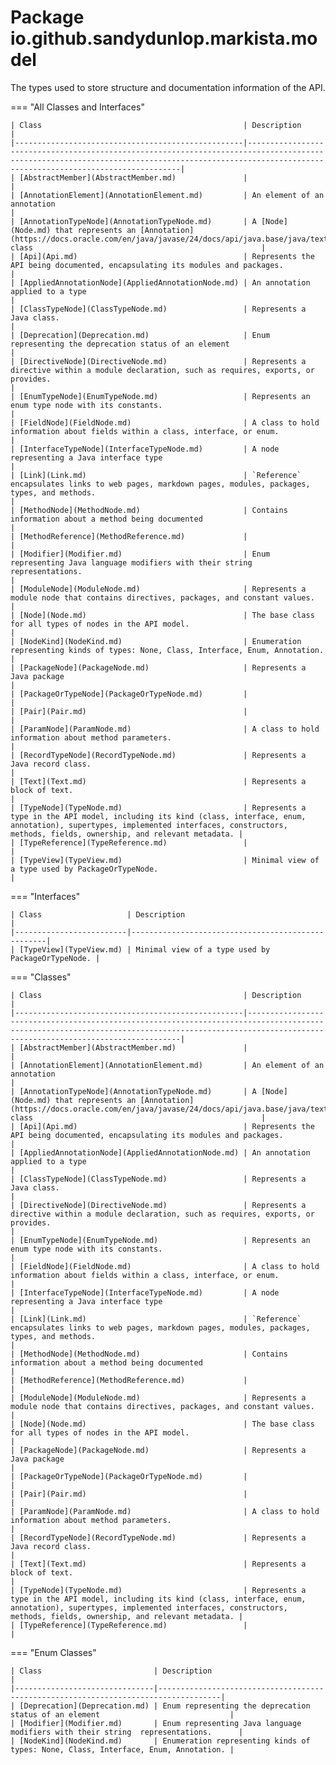 
# Package io.github.sandydunlop.markista.model


The types used to store structure and documentation information of the API.

=== "All Classes and Interfaces"

    | Class                                             | Description                                                                                                                                                                                       |
    |---------------------------------------------------|---------------------------------------------------------------------------------------------------------------------------------------------------------------------------------------------------|
    | [AbstractMember](AbstractMember.md)               |                                                                                                                                                                                                   |
    | [AnnotationElement](AnnotationElement.md)         | An element of an annotation                                                                                                                                                                       |
    | [AnnotationTypeNode](AnnotationTypeNode.md)       | A [Node](Node.md) that represents an [Annotation](https://docs.oracle.com/en/java/javase/24/docs/api/java.base/java/text/Annotation.html) class                                                   |
    | [Api](Api.md)                                     | Represents the API being documented, encapsulating its modules and packages.                                                                                                                      |
    | [AppliedAnnotationNode](AppliedAnnotationNode.md) | An annotation applied to a type                                                                                                                                                                   |
    | [ClassTypeNode](ClassTypeNode.md)                 | Represents a Java class.                                                                                                                                                                          |
    | [Deprecation](Deprecation.md)                     | Enum representing the deprecation status of an element                                                                                                                                            |
    | [DirectiveNode](DirectiveNode.md)                 | Represents a directive within a module declaration, such as requires, exports, or provides.                                                                                                       |
    | [EnumTypeNode](EnumTypeNode.md)                   | Represents an enum type node with its constants.                                                                                                                                                  |
    | [FieldNode](FieldNode.md)                         | A class to hold information about fields within a class, interface, or enum.                                                                                                                      |
    | [InterfaceTypeNode](InterfaceTypeNode.md)         | A node representing a Java interface type                                                                                                                                                         |
    | [Link](Link.md)                                   | `Reference` encapsulates links to web pages, markdown pages, modules, packages, types, and methods.                                                                                               |
    | [MethodNode](MethodNode.md)                       | Contains information about a method being documented                                                                                                                                              |
    | [MethodReference](MethodReference.md)             |                                                                                                                                                                                                   |
    | [Modifier](Modifier.md)                           | Enum representing Java language modifiers with their string  representations.                                                                                                                     |
    | [ModuleNode](ModuleNode.md)                       | Represents a module node that contains directives, packages, and constant values.                                                                                                                 |
    | [Node](Node.md)                                   | The base class for all types of nodes in the API model.                                                                                                                                           |
    | [NodeKind](NodeKind.md)                           | Enumeration representing kinds of types: None, Class, Interface, Enum, Annotation.                                                                                                                |
    | [PackageNode](PackageNode.md)                     | Represents a Java package                                                                                                                                                                         |
    | [PackageOrTypeNode](PackageOrTypeNode.md)         |                                                                                                                                                                                                   |
    | [Pair](Pair.md)                                   |                                                                                                                                                                                                   |
    | [ParamNode](ParamNode.md)                         | A class to hold information about method parameters.                                                                                                                                              |
    | [RecordTypeNode](RecordTypeNode.md)               | Represents a Java record class.                                                                                                                                                                   |
    | [Text](Text.md)                                   | Represents a block of text.                                                                                                                                                                       |
    | [TypeNode](TypeNode.md)                           | Represents a type in the API model, including its kind (class, interface, enum, annotation), supertypes, implemented interfaces, constructors, methods, fields, ownership, and relevant metadata. |
    | [TypeReference](TypeReference.md)                 |                                                                                                                                                                                                   |
    | [TypeView](TypeView.md)                           | Minimal view of a type used by PackageOrTypeNode.                                                                                                                                                 |


=== "Interfaces"

    | Class                   | Description                                       |
    |-------------------------|---------------------------------------------------|
    | [TypeView](TypeView.md) | Minimal view of a type used by PackageOrTypeNode. |


=== "Classes"

    | Class                                             | Description                                                                                                                                                                                       |
    |---------------------------------------------------|---------------------------------------------------------------------------------------------------------------------------------------------------------------------------------------------------|
    | [AbstractMember](AbstractMember.md)               |                                                                                                                                                                                                   |
    | [AnnotationElement](AnnotationElement.md)         | An element of an annotation                                                                                                                                                                       |
    | [AnnotationTypeNode](AnnotationTypeNode.md)       | A [Node](Node.md) that represents an [Annotation](https://docs.oracle.com/en/java/javase/24/docs/api/java.base/java/text/Annotation.html) class                                                   |
    | [Api](Api.md)                                     | Represents the API being documented, encapsulating its modules and packages.                                                                                                                      |
    | [AppliedAnnotationNode](AppliedAnnotationNode.md) | An annotation applied to a type                                                                                                                                                                   |
    | [ClassTypeNode](ClassTypeNode.md)                 | Represents a Java class.                                                                                                                                                                          |
    | [DirectiveNode](DirectiveNode.md)                 | Represents a directive within a module declaration, such as requires, exports, or provides.                                                                                                       |
    | [EnumTypeNode](EnumTypeNode.md)                   | Represents an enum type node with its constants.                                                                                                                                                  |
    | [FieldNode](FieldNode.md)                         | A class to hold information about fields within a class, interface, or enum.                                                                                                                      |
    | [InterfaceTypeNode](InterfaceTypeNode.md)         | A node representing a Java interface type                                                                                                                                                         |
    | [Link](Link.md)                                   | `Reference` encapsulates links to web pages, markdown pages, modules, packages, types, and methods.                                                                                               |
    | [MethodNode](MethodNode.md)                       | Contains information about a method being documented                                                                                                                                              |
    | [MethodReference](MethodReference.md)             |                                                                                                                                                                                                   |
    | [ModuleNode](ModuleNode.md)                       | Represents a module node that contains directives, packages, and constant values.                                                                                                                 |
    | [Node](Node.md)                                   | The base class for all types of nodes in the API model.                                                                                                                                           |
    | [PackageNode](PackageNode.md)                     | Represents a Java package                                                                                                                                                                         |
    | [PackageOrTypeNode](PackageOrTypeNode.md)         |                                                                                                                                                                                                   |
    | [Pair](Pair.md)                                   |                                                                                                                                                                                                   |
    | [ParamNode](ParamNode.md)                         | A class to hold information about method parameters.                                                                                                                                              |
    | [RecordTypeNode](RecordTypeNode.md)               | Represents a Java record class.                                                                                                                                                                   |
    | [Text](Text.md)                                   | Represents a block of text.                                                                                                                                                                       |
    | [TypeNode](TypeNode.md)                           | Represents a type in the API model, including its kind (class, interface, enum, annotation), supertypes, implemented interfaces, constructors, methods, fields, ownership, and relevant metadata. |
    | [TypeReference](TypeReference.md)                 |                                                                                                                                                                                                   |


=== "Enum Classes"

    | Class                         | Description                                                                        |
    |-------------------------------|------------------------------------------------------------------------------------|
    | [Deprecation](Deprecation.md) | Enum representing the deprecation status of an element                             |
    | [Modifier](Modifier.md)       | Enum representing Java language modifiers with their string  representations.      |
    | [NodeKind](NodeKind.md)       | Enumeration representing kinds of types: None, Class, Interface, Enum, Annotation. |


